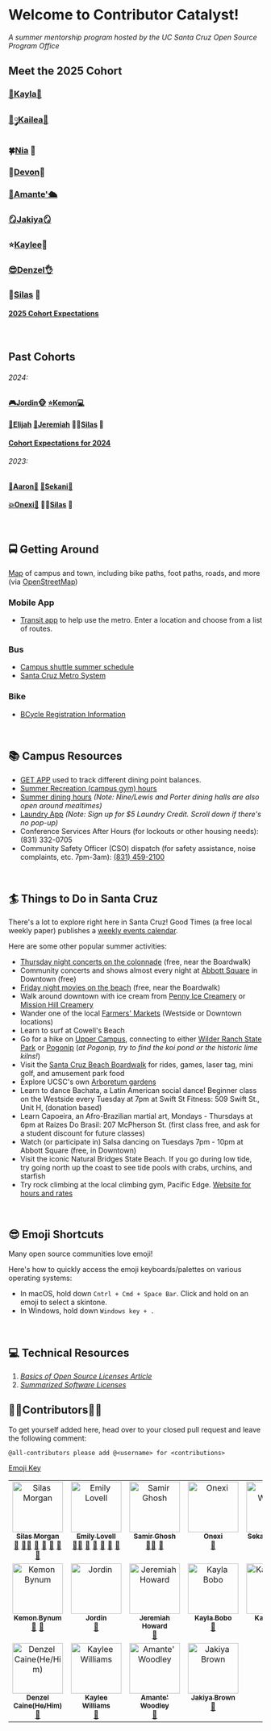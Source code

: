 # Welcome to Contributor Catalyst!
*A summer mentorship program hosted by the UC Santa Cruz Open Source Program Office*


## Meet the 2025 Cohort
### **[🧸Kayla🌸](https://github.com/kaybcodes)**
### **[🎀༘Kailea💋](https://github.com/kailealee)**
### **🍀[Nia](https://github.com/npNSU) 🔰**
### **📸[Devon](https://github.com/devon3583)🐆**
### **[🐜Amante'🛳️](https://github.com/awood0727)**
### **[🪞Jakiya🪞](https://github.com/jakbrownbytes)** 
### **⭐️[Kaylee](https://github.com/purpleskates123)🎨**
### **[😎Denzel👌](https://github.com/dcaine125)**
### **🎸[Silas](https://github.com/SilasVM) 📸**
#### [2025 Cohort Expectations](https://github.com/emmet0r/contributor-catalyst/blob/main/2025-Exepctations.md)

</br>

## Past Cohorts
###### 2024:
#### **[🎮Jordin🐵](https://github.com/Jordin221)** **[⭐️Kemon💻](https://github.com/klbynum)**
#### **[🐐Elijah](https://github.com/Wavyeli32/)** **[🎺Jeremiah](https://github.com/JeremiahAHoward)** **🕴🏾[Silas](https://github.com/SilasVM) 📸**
#### **[Cohort Expectations for 2024](https://github.com/emmet0r/contributor-catalyst/blob/main/2024-expectations.md)**
###### 2023: 
#### **[🐐Aaron🧩](https://github.com/thatguyseven/)** **[🥽Sekani🎨](https://github.com/snwarner22)**
#### **[💥Onexi🌴](https://github.com/OnexiMedina)**   **🕴🏾[Silas](https://github.com/SilasVM) 📸**

</br>

## 🚍 Getting Around 
[Map](https://www.openstreetmap.org/#map=15/36.9895/-122.0574) of campus and town, including bike paths, foot paths, roads, and more (via [OpenStreetMap](https://github.com/openstreetmap/))
### Mobile App
- [Transit app](https://transitapp.com) to help use the metro. Enter a location and choose from a list of routes.
### Bus 
- [Campus shuttle summer schedule](https://taps.ucsc.edu/pdf/campus-transit-schedule-8.5x11-summer-2023.pdf)
- [Santa Cruz Metro System](https://scmtd.com/en/routes/schedule/map)
### Bike 
- [BCycle Registration Information](https://taps.ucsc.edu/bike-programs/bike-share.html)

</br>

## 📚 Campus Resources
- [GET APP](https://dining.ucsc.edu/get/) used to track different dining point balances.
- [Summer Recreation (campus gym) hours](https://recreation.ucsc.edu/facilities/index.html)
- [Summer dining hours](https://dining.ucsc.edu/summer/) _(Note: Nine/Lewis and Porter dining halls are also open around mealtimes)_
- [Laundry App](https://mycscgo.com/laundry) _(Note: Sign up for $5 Laundry Credit. Scroll down if there's no pop-up)_
- Conference Services After Hours (for lockouts or other housing needs): (831) 332-0705
- Community Safety Officer (CSO) dispatch (for safety assistance, noise complaints, etc. 7pm-3am): [(831) 459-2100](tel:18314592100)

</br>

## 🏄 Things to Do in Santa Cruz
There's a lot to explore right here in Santa Cruz! Good Times (a free local weekly paper) publishes a [weekly events calendar](https://www.goodtimes.sc/things-to-do-santa-cruz/).

Here are some other popular summer activities:
- [Thursday night concerts on the colonnade](https://beachboardwalk.com/live-music-on-the-colonnade/) (free, near the Boardwalk)
- Community concerts and shows almost every night at [Abbott Square](https://www.abbottsquaremarket.com/events) in Downtown (free)
- [Friday night movies on the beach](https://beachboardwalk.com/movies/) (free, near the Boardwalk)
- Walk around downtown with ice cream from [Penny Ice Creamery](https://www.thepennyicecreamery.com) or [Mission Hill Creamery](https://www.missionhillcreamery.com)
- Wander one of the local [Farmers' Markets](https://santacruzfarmersmarket.org) (Westside or Downtown locations)
- Learn to surf at Cowell's Beach
- Go for a hike on [Upper Campus](https://maps.ucsc.edu/printable-maps/UCSC_upper_campus_map.pdf), connecting to either [Wilder Ranch State Park](https://www.parks.ca.gov/pages/549/files/WilderRanchSPWebLayout2017.pdf) or [Pogonip](https://www.cityofsantacruz.com/home/showpublisheddocument/42506/635600233927270000) (_at Pogonip, try to find the koi pond or the historic lime kilns!_)
- Visit the [Santa Cruz Beach Boardwalk](https://beachboardwalk.com) for rides, games, laser tag, mini golf, and amusement park food
- Explore UCSC's own [Arboretum gardens](https://arboretum.ucsc.edu/visit/admission-and-hours/index.html)
- Learn to dance Bachata, a Latin American social dance! Beginner class on the Westside every Tuesday at 7pm at Swift St Fitness: 509 Swift St., Unit H, (donation based)
- Learn Capoeira, an Afro-Brazilian martial art,  Mondays - Thursdays at 6pm at Raizes Do Brasil: 207 McPherson St. (first class free, and ask for a student discount for future classes)
- Watch (or participate in) Salsa dancing on Tuesdays 7pm - 10pm at Abbott Square (free, in Downtown)
- Visit the iconic Natural Bridges State Beach. If you go during low tide, try going north up the coast to see tide pools with crabs, urchins, and starfish
- Try rock climbing at the local climbing gym, Pacific Edge. [Website for hours and rates](https://pacificedgeclimbinggym.com/)

</br>

## 😎 Emoji Shortcuts
Many open source communities love emoji! 

Here's how to quickly access the emoji keyboards/palettes on various operating systems:
- In macOS, hold down <code>Cntrl + Cmd + Space Bar</code>. Click and hold on an emoji to select a skintone.
- In Windows, hold down <code>Windows key + .</code>

</br>

## 💻 Technical Resources
1. *[Basics of Open Source Licenses Article](https://medium.com/nationwide-technology/a-short-guide-to-open-source-licenses-cf5b1c329edd)*
2. *[Summarized Software Licenses](https://tldrlegal.com/)*

## 👩‍🚀Contributors👨‍🚀
To get yourself added here, head over to your closed pull request and leave the following comment:
```plaintext
@all-contributors please add @<username> for <contributions>
```
[Emoji Key](https://github.com/all-contributors/all-contributors/blob/master/docs/emoji-key.md)  


<!-- ALL-CONTRIBUTORS-LIST:START - Do not remove or modify this section -->
<!-- prettier-ignore-start -->
<!-- markdownlint-disable -->
<table>
  <tbody>
    <tr>
      <td align="center" valign="top" width="14.28%"><a href="https://github.com/SilasVM"><img src="https://avatars.githubusercontent.com/u/124199231?v=4?s=100" width="100px;" alt="Silas Morgan"/><br /><sub><b>Silas Morgan</b></sub></a><br /><a href="#doc-SilasVM" title="Documentation">📖</a> <a href="#mentoring-SilasVM" title="Mentoring">🧑‍🏫</a> <a href="#ideas-SilasVM" title="Ideas, Planning, & Feedback">🤔</a> <a href="#maintenance-SilasVM" title="Maintenance">🚧</a> <a href="#talk-SilasVM" title="Talks">📢</a> <a href="#review-SilasVM" title="Reviewed Pull Requests">👀</a> <a href="#blog-SilasVM" title="Blogposts">📝</a></td>
      <td align="center" valign="top" width="14.28%"><a href="http://users.soe.ucsc.edu/~emme/"><img src="https://avatars.githubusercontent.com/u/279967?v=4?s=100" width="100px;" alt="Emily Lovell"/><br /><sub><b>Emily Lovell</b></sub></a><br /><a href="#mentoring-emmet0r" title="Mentoring">🧑‍🏫</a> <a href="#maintenance-emmet0r" title="Maintenance">🚧</a> <a href="#ideas-emmet0r" title="Ideas, Planning, & Feedback">🤔</a> <a href="#talk-emmet0r" title="Talks">📢</a> <a href="#review-emmet0r" title="Reviewed Pull Requests">👀</a> <a href="#doc-emmet0r" title="Documentation">📖</a></td>
      <td align="center" valign="top" width="14.28%"><a href="http://samir.tech"><img src="https://avatars.githubusercontent.com/u/22751315?v=4?s=100" width="100px;" alt="Samir Ghosh"/><br /><sub><b>Samir Ghosh</b></sub></a><br /><a href="#mentoring-smrghsh" title="Mentoring">🧑‍🏫</a> <a href="#doc-smrghsh" title="Documentation">📖</a></td>
      <td align="center" valign="top" width="14.28%"><a href="https://github.com/OnexiMedina"><img src="https://avatars.githubusercontent.com/u/112675769?v=4?s=100" width="100px;" alt="Onexi"/><br /><sub><b>Onexi</b></sub></a><br /><a href="#doc-OnexiMedina" title="Documentation">📖</a></td>
      <td align="center" valign="top" width="14.28%"><a href="https://github.com/snwarner22"><img src="https://avatars.githubusercontent.com/u/137221902?v=4?s=100" width="100px;" alt="Sekani Warner"/><br /><sub><b>Sekani Warner</b></sub></a><br /><a href="#doc-snwarner22" title="Documentation">📖</a></td>
      <td align="center" valign="top" width="14.28%"><a href="https://github.com/thatguyseven"><img src="https://avatars.githubusercontent.com/u/137221692?v=4?s=100" width="100px;" alt="Aaron Ni"/><br /><sub><b>Aaron Ni</b></sub></a><br /><a href="#doc-thatguyseven" title="Documentation">📖</a></td>
      <td align="center" valign="top" width="14.28%"><a href="https://github.com/Wavyeli32"><img src="https://avatars.githubusercontent.com/u/145284361?v=4?s=100" width="100px;" alt="Elijah Everett"/><br /><sub><b>Elijah Everett</b></sub></a><br /><a href="#doc-Wavyeli32" title="Documentation">📖</a></td>
    </tr>
    <tr>
      <td align="center" valign="top" width="14.28%"><a href="https://github.com/klbynum"><img src="https://avatars.githubusercontent.com/u/119598875?v=4?s=100" width="100px;" alt="Kemon Bynum"/><br /><sub><b>Kemon Bynum</b></sub></a><br /><a href="#doc-klbynum" title="Documentation">📖</a> <a href="#ideas-klbynum" title="Ideas, Planning, & Feedback">🤔</a></td>
      <td align="center" valign="top" width="14.28%"><a href="https://github.com/Jordin221"><img src="https://avatars.githubusercontent.com/u/173185647?v=4?s=100" width="100px;" alt="Jordin"/><br /><sub><b>Jordin</b></sub></a><br /><a href="#doc-Jordin221" title="Documentation">📖</a></td>
      <td align="center" valign="top" width="14.28%"><a href="https://github.com/JeremiahAHoward"><img src="https://avatars.githubusercontent.com/u/173306185?v=4?s=100" width="100px;" alt="Jeremiah Howard"/><br /><sub><b>Jeremiah Howard</b></sub></a><br /><a href="#doc-JeremiahAHoward" title="Documentation">📖</a></td>
      <td align="center" valign="top" width="14.28%"><a href="https://github.com/kaybcodes"><img src="https://avatars.githubusercontent.com/u/216741807?v=4?s=100" width="100px;" alt="Kayla Bobo"/><br /><sub><b>Kayla Bobo</b></sub></a><br /><a href="#doc-kaybcodes" title="Documentation">📖</a></td>
      <td align="center" valign="top" width="14.28%"><a href="https://github.com/kailealee"><img src="https://avatars.githubusercontent.com/u/216598901?v=4?s=100" width="100px;" alt="Kailea Lee"/><br /><sub><b>Kailea Lee</b></sub></a><br /><a href="#doc-kailealee" title="Documentation">📖</a></td>
      <td align="center" valign="top" width="14.28%"><a href="https://github.com/npNSU"><img src="https://avatars.githubusercontent.com/u/179620963?v=4?s=100" width="100px;" alt="Nia Perez"/><br /><sub><b>Nia Perez</b></sub></a><br /><a href="#doc-npNSU" title="Documentation">📖</a></td>
      <td align="center" valign="top" width="14.28%"><a href="https://github.com/devon3583"><img src="https://avatars.githubusercontent.com/u/154306718?v=4?s=100" width="100px;" alt="Devon Bobo"/><br /><sub><b>Devon Bobo</b></sub></a><br /><a href="#doc-devon3583" title="Documentation">📖</a></td>
    </tr>
    <tr>
      <td align="center" valign="top" width="14.28%"><a href="https://github.com/dcaine125"><img src="https://avatars.githubusercontent.com/u/179405193?v=4?s=100" width="100px;" alt="Denzel Caine(He/Him)"/><br /><sub><b>Denzel Caine(He/Him)</b></sub></a><br /><a href="#doc-dcaine125" title="Documentation">📖</a></td>
      <td align="center" valign="top" width="14.28%"><a href="https://github.com/purpleskates123"><img src="https://avatars.githubusercontent.com/u/216603447?v=4?s=100" width="100px;" alt="Kaylee Williams"/><br /><sub><b>Kaylee Williams</b></sub></a><br /><a href="#doc-purpleskates123" title="Documentation">📖</a></td>
      <td align="center" valign="top" width="14.28%"><a href="https://github.com/awood0727"><img src="https://avatars.githubusercontent.com/u/216573369?v=4?s=100" width="100px;" alt="Amante' Woodley"/><br /><sub><b>Amante' Woodley</b></sub></a><br /><a href="#doc-awood0727" title="Documentation">📖</a></td>
      <td align="center" valign="top" width="14.28%"><a href="https://github.com/jakbrownbytes"><img src="https://avatars.githubusercontent.com/u/216607786?v=4?s=100" width="100px;" alt="Jakiya Brown"/><br /><sub><b>Jakiya Brown</b></sub></a><br /><a href="#doc-jakbrownbytes" title="Documentation">📖</a></td>
    </tr>
  </tbody>
</table>

<!-- markdownlint-restore -->
<!-- prettier-ignore-end -->

<!-- ALL-CONTRIBUTORS-LIST:END -->
